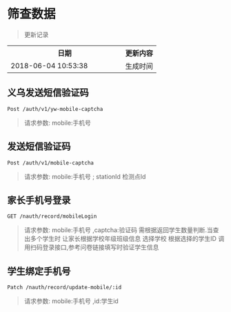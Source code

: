 # 筛查数据

> 更新记录

<table>
    <tr>
        <th style="width:250px;">日期</th>
        <th>更新内容</th>
    </tr>
    <tr>
        <td>2018-06-04 10:53:38</td>
        <td>生成时间</td>
    </tr>
</table>


## 义乌发送短信验证码
```
Post /auth/v1/yw-mobile-captcha
```

> 请求参数: mobile:手机号 


## 发送短信验证码
```
Post /auth/v1/mobile-captcha
```

> 请求参数: mobile:手机号 ; stationId 检测点Id



## 家长手机号登录
```
GET /nauth/record/mobileLogin
```

> 请求参数: mobile:手机号 ,captcha:验证码
> 需根据返回学生数量判断.当查出多个学生时 让家长根据学校年级班级信息 选择学校
 根据选择的学生ID 调用扫码登录接口,参考问卷链接填写时验证学生信息


## 学生绑定手机号
```
Patch /nauth/record/update-mobile/:id
```

> 请求参数: mobile:手机号 ,id:学生id 
